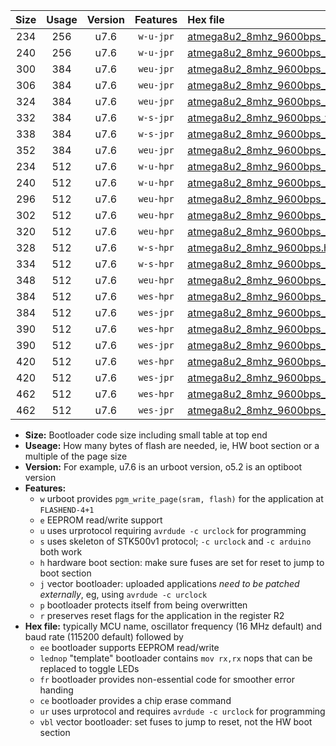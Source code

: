 |Size|Usage|Version|Features|Hex file|
|:-:|:-:|:-:|:-:|:--|
|234|256|u7.6|`w-u-jpr`|[atmega8u2_8mhz_9600bps_ur_vbl.hex](https://raw.githubusercontent.com/stefanrueger/urboot/main//atmega8u2_8mhz_9600bps_ur_vbl.hex)|
|240|256|u7.6|`w-u-jpr`|[atmega8u2_8mhz_9600bps_lednop_ur_vbl.hex](https://raw.githubusercontent.com/stefanrueger/urboot/main//atmega8u2_8mhz_9600bps_lednop_ur_vbl.hex)|
|300|384|u7.6|`weu-jpr`|[atmega8u2_8mhz_9600bps_ee_ur_vbl.hex](https://raw.githubusercontent.com/stefanrueger/urboot/main//atmega8u2_8mhz_9600bps_ee_ur_vbl.hex)|
|306|384|u7.6|`weu-jpr`|[atmega8u2_8mhz_9600bps_ee_lednop_ur_vbl.hex](https://raw.githubusercontent.com/stefanrueger/urboot/main//atmega8u2_8mhz_9600bps_ee_lednop_ur_vbl.hex)|
|324|384|u7.6|`weu-jpr`|[atmega8u2_8mhz_9600bps_ee_lednop_fr_ur_vbl.hex](https://raw.githubusercontent.com/stefanrueger/urboot/main//atmega8u2_8mhz_9600bps_ee_lednop_fr_ur_vbl.hex)|
|332|384|u7.6|`w-s-jpr`|[atmega8u2_8mhz_9600bps_vbl.hex](https://raw.githubusercontent.com/stefanrueger/urboot/main//atmega8u2_8mhz_9600bps_vbl.hex)|
|338|384|u7.6|`w-s-jpr`|[atmega8u2_8mhz_9600bps_lednop_vbl.hex](https://raw.githubusercontent.com/stefanrueger/urboot/main//atmega8u2_8mhz_9600bps_lednop_vbl.hex)|
|352|384|u7.6|`weu-jpr`|[atmega8u2_8mhz_9600bps_ee_lednop_fr_ce_ur_vbl.hex](https://raw.githubusercontent.com/stefanrueger/urboot/main//atmega8u2_8mhz_9600bps_ee_lednop_fr_ce_ur_vbl.hex)|
|234|512|u7.6|`w-u-hpr`|[atmega8u2_8mhz_9600bps_ur.hex](https://raw.githubusercontent.com/stefanrueger/urboot/main//atmega8u2_8mhz_9600bps_ur.hex)|
|240|512|u7.6|`w-u-hpr`|[atmega8u2_8mhz_9600bps_lednop_ur.hex](https://raw.githubusercontent.com/stefanrueger/urboot/main//atmega8u2_8mhz_9600bps_lednop_ur.hex)|
|296|512|u7.6|`weu-hpr`|[atmega8u2_8mhz_9600bps_ee_ur.hex](https://raw.githubusercontent.com/stefanrueger/urboot/main//atmega8u2_8mhz_9600bps_ee_ur.hex)|
|302|512|u7.6|`weu-hpr`|[atmega8u2_8mhz_9600bps_ee_lednop_ur.hex](https://raw.githubusercontent.com/stefanrueger/urboot/main//atmega8u2_8mhz_9600bps_ee_lednop_ur.hex)|
|320|512|u7.6|`weu-hpr`|[atmega8u2_8mhz_9600bps_ee_lednop_fr_ur.hex](https://raw.githubusercontent.com/stefanrueger/urboot/main//atmega8u2_8mhz_9600bps_ee_lednop_fr_ur.hex)|
|328|512|u7.6|`w-s-hpr`|[atmega8u2_8mhz_9600bps.hex](https://raw.githubusercontent.com/stefanrueger/urboot/main//atmega8u2_8mhz_9600bps.hex)|
|334|512|u7.6|`w-s-hpr`|[atmega8u2_8mhz_9600bps_lednop.hex](https://raw.githubusercontent.com/stefanrueger/urboot/main//atmega8u2_8mhz_9600bps_lednop.hex)|
|348|512|u7.6|`weu-hpr`|[atmega8u2_8mhz_9600bps_ee_lednop_fr_ce_ur.hex](https://raw.githubusercontent.com/stefanrueger/urboot/main//atmega8u2_8mhz_9600bps_ee_lednop_fr_ce_ur.hex)|
|384|512|u7.6|`wes-hpr`|[atmega8u2_8mhz_9600bps_ee.hex](https://raw.githubusercontent.com/stefanrueger/urboot/main//atmega8u2_8mhz_9600bps_ee.hex)|
|384|512|u7.6|`wes-jpr`|[atmega8u2_8mhz_9600bps_ee_vbl.hex](https://raw.githubusercontent.com/stefanrueger/urboot/main//atmega8u2_8mhz_9600bps_ee_vbl.hex)|
|390|512|u7.6|`wes-hpr`|[atmega8u2_8mhz_9600bps_ee_lednop.hex](https://raw.githubusercontent.com/stefanrueger/urboot/main//atmega8u2_8mhz_9600bps_ee_lednop.hex)|
|390|512|u7.6|`wes-jpr`|[atmega8u2_8mhz_9600bps_ee_lednop_vbl.hex](https://raw.githubusercontent.com/stefanrueger/urboot/main//atmega8u2_8mhz_9600bps_ee_lednop_vbl.hex)|
|420|512|u7.6|`wes-hpr`|[atmega8u2_8mhz_9600bps_ee_lednop_fr.hex](https://raw.githubusercontent.com/stefanrueger/urboot/main//atmega8u2_8mhz_9600bps_ee_lednop_fr.hex)|
|420|512|u7.6|`wes-jpr`|[atmega8u2_8mhz_9600bps_ee_lednop_fr_vbl.hex](https://raw.githubusercontent.com/stefanrueger/urboot/main//atmega8u2_8mhz_9600bps_ee_lednop_fr_vbl.hex)|
|462|512|u7.6|`wes-hpr`|[atmega8u2_8mhz_9600bps_ee_lednop_fr_ce.hex](https://raw.githubusercontent.com/stefanrueger/urboot/main//atmega8u2_8mhz_9600bps_ee_lednop_fr_ce.hex)|
|462|512|u7.6|`wes-jpr`|[atmega8u2_8mhz_9600bps_ee_lednop_fr_ce_vbl.hex](https://raw.githubusercontent.com/stefanrueger/urboot/main//atmega8u2_8mhz_9600bps_ee_lednop_fr_ce_vbl.hex)|

- **Size:** Bootloader code size including small table at top end
- **Useage:** How many bytes of flash are needed, ie, HW boot section or a multiple of the page size
- **Version:** For example, u7.6 is an urboot version, o5.2 is an optiboot version
- **Features:**
  + `w` urboot provides `pgm_write_page(sram, flash)` for the application at `FLASHEND-4+1`
  + `e` EEPROM read/write support
  + `u` uses urprotocol requiring `avrdude -c urclock` for programming
  + `s` uses skeleton of STK500v1 protocol; `-c urclock` and `-c arduino` both work
  + `h` hardware boot section: make sure fuses are set for reset to jump to boot section
  + `j` vector bootloader: uploaded applications *need to be patched externally*, eg, using `avrdude -c urclock`
  + `p` bootloader protects itself from being overwritten
  + `r` preserves reset flags for the application in the register R2
- **Hex file:** typically MCU name, oscillator frequency (16 MHz default) and baud rate (115200 default) followed by
  + `ee` bootloader supports EEPROM read/write
  + `lednop` "template" bootloader contains `mov rx,rx` nops that can be replaced to toggle LEDs
  + `fr` bootloader provides non-essential code for smoother error handing
  + `ce` bootloader provides a chip erase command
  + `ur` uses urprotocol and requires `avrdude -c urclock` for programming
  + `vbl` vector bootloader: set fuses to jump to reset, not the HW boot section
